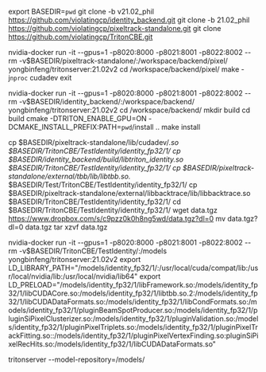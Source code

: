 export BASEDIR=`pwd`
git clone -b v21.02_phil https://github.com/violatingcp/identity_backend.git
git clone -b 21.02_phil https://github.com/violatingcp/pixeltrack-standalone.git
git clone https://github.com/violatingcp/TritonCBE.git


nvidia-docker run -it --gpus=1 -p8020:8000 -p8021:8001 -p8022:8002 --rm -v$BASEDIR/pixeltrack-standalone/:/workspace/backend/pixel/ yongbinfeng/tritonserver:21.02v2
cd /workspace/backend/pixel/
make -j`nproc` cudadev
exit

nvidia-docker run -it --gpus=1 -p8020:8000 -p8021:8001 -p8022:8002 --rm -v$BASEDIR/identity_backend/:/workspace/backend/ yongbinfeng/tritonserver:21.02v2
cd /workspace/backend/
mkdir build
cd build
cmake -DTRITON_ENABLE_GPU=ON -DCMAKE_INSTALL_PREFIX:PATH=`pwd`/install ..
make install

cp $BASEDIR/pixeltrack-standalone/lib/cudadev/*.so $BASEDIR/TritonCBE/TestIdentity/identity_fp32/1/
cp $BASEDIR/identity_backend/build/libtriton_identity.so $BASEDIR/TritonCBE/TestIdentity/identity_fp32/1/
cp $BASEDIR/pixeltrack-standalone/external/tbb/lib/libtbb.so.* $BASEDIR/Test/TritonCBE/TestIdentity/identity_fp32/1/
cp $BASEDIR/pixeltrack-standalone/external/libbacktrace/lib/libbacktrace.so  $BASEDIR/TritonCBE/TestIdentity/identity_fp32/1/
cd $BASEDIR/TritonCBE/TestIdentity/identity_fp32/1/
wget data.tgz https://www.dropbox.com/s/c9pzz0k0h8ng5wd/data.tgz?dl=0 
mv data.tgz?dl=0  data.tgz
tar xzvf data.tgz

nvidia-docker run -it --gpus=1 -p8020:8000 -p8021:8001 -p8022:8002 --rm -v$BASEDIR/TritonCBE/TestIdentity/:/models yongbinfeng/tritonserver:21.02v2
export LD_LIBRARY_PATH="/models/identity_fp32/1/:/usr/local/cuda/compat/lib:/usr/local/nvidia/lib:/usr/local/nvidia/lib64"
export LD_PRELOAD="/models/identity_fp32/1/libFramework.so:/models/identity_fp32/1/libCUDACore.so:/models/identity_fp32/1/libtbb.so.2:/models/identity_fp32/1/libCUDADataFormats.so:/models/identity_fp32/1/libCondFormats.so:/models/identity_fp32/1/pluginBeamSpotProducer.so:/models/identity_fp32/1/pluginSiPixelClusterizer.so:/models/identity_fp32/1/pluginValidation.so:/models/identity_fp32/1/pluginPixelTriplets.so:/models/identity_fp32/1/pluginPixelTrackFitting.so::/models/identity_fp32/1/pluginPixelVertexFinding.so:pluginSiPixelRecHits.so:/models/identity_fp32/1/libCUDADataFormats.so"

tritonserver --model-repository=/models/